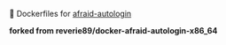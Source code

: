 :whale: Dockerfiles for [afraid-autologin](https://github.com/inderpreet99/afraid-autologin)

**forked from reverie89/docker-afraid-autologin-x86_64**

